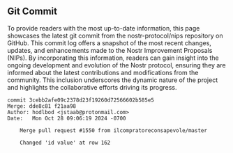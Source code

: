 ## Git Commit
To provide readers with the most up-to-date information, this page showcases the latest git commit from the nostr-protocol/nips repository on GitHub. This commit log offers a snapshot of the most recent changes, updates, and enhancements made to the Nostr Improvement Proposals (NIPs). By incorporating this information, readers can gain insight into the ongoing development and evolution of the Nostr protocol, ensuring they are informed about the latest contributions and modifications from the community. This inclusion underscores the dynamic nature of the project and highlights the collaborative efforts driving its progress.

```shell
commit 3cebb2afe09c2378d23f19260d72566602b585e5
Merge: dde8c81 f21aa98
Author: hodlbod <jstaab@protonmail.com>
Date:   Mon Oct 28 09:06:19 2024 -0700

    Merge pull request #1550 from ilcompratoreconsapevole/master
    
    Changed 'id value' at row 162
```
